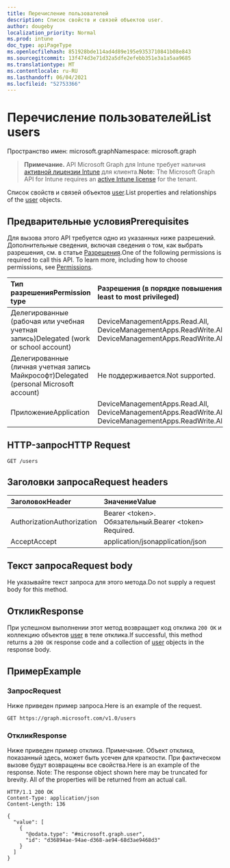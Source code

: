 ```yaml
---
title: Перечисление пользователей
description: Список свойств и связей объектов user.
author: dougeby
localization_priority: Normal
ms.prod: intune
doc_type: apiPageType
ms.openlocfilehash: 851928bde114ad4d89e195e9353710841b08e843
ms.sourcegitcommit: 13f474d3e71d32a5dfe2efebb351e3a1a5aa9685
ms.translationtype: MT
ms.contentlocale: ru-RU
ms.lasthandoff: 06/04/2021
ms.locfileid: "52753366"
---
```

# <a name="list-users"></a><span data-ttu-id="4c82a-103">Перечисление пользователей</span><span class="sxs-lookup"><span data-stu-id="4c82a-103">List users</span></span>

<span data-ttu-id="4c82a-104">Пространство имен: microsoft.graph</span><span class="sxs-lookup"><span data-stu-id="4c82a-104">Namespace: microsoft.graph</span></span>

> <span data-ttu-id="4c82a-105">**Примечание.** API Microsoft Graph для Intune требует наличия [активной лицензии Intune](https://go.microsoft.com/fwlink/?linkid=839381) для клиента.</span><span class="sxs-lookup"><span data-stu-id="4c82a-105">**Note:** The Microsoft Graph API for Intune requires an [active Intune license](https://go.microsoft.com/fwlink/?linkid=839381) for the tenant.</span></span>

<span data-ttu-id="4c82a-106">Список свойств и связей объектов [user](../resources/intune-mam-user.md).</span><span class="sxs-lookup"><span data-stu-id="4c82a-106">List properties and relationships of the [user](../resources/intune-mam-user.md) objects.</span></span>

## <a name="prerequisites"></a><span data-ttu-id="4c82a-107">Предварительные условия</span><span class="sxs-lookup"><span data-stu-id="4c82a-107">Prerequisites</span></span>
<span data-ttu-id="4c82a-p101">Для вызова этого API требуется одно из указанных ниже разрешений. Дополнительные сведения, включая сведения о том, как выбрать разрешения, см. в статье [Разрешения](/graph/permissions-reference).</span><span class="sxs-lookup"><span data-stu-id="4c82a-p101">One of the following permissions is required to call this API. To learn more, including how to choose permissions, see [Permissions](/graph/permissions-reference).</span></span>

|<span data-ttu-id="4c82a-110">Тип разрешения</span><span class="sxs-lookup"><span data-stu-id="4c82a-110">Permission type</span></span>|<span data-ttu-id="4c82a-111">Разрешения (в порядке повышения привилегий)</span><span class="sxs-lookup"><span data-stu-id="4c82a-111">Permissions (from least to most privileged)</span></span>|
|:---|:---|
|<span data-ttu-id="4c82a-112">Делегированные (рабочая или учебная учетная запись)</span><span class="sxs-lookup"><span data-stu-id="4c82a-112">Delegated (work or school account)</span></span>|<span data-ttu-id="4c82a-113">DeviceManagementApps.Read.All, DeviceManagementApps.ReadWrite.All</span><span class="sxs-lookup"><span data-stu-id="4c82a-113">DeviceManagementApps.Read.All, DeviceManagementApps.ReadWrite.All</span></span>|
|<span data-ttu-id="4c82a-114">Делегированные (личная учетная запись Майкрософт)</span><span class="sxs-lookup"><span data-stu-id="4c82a-114">Delegated (personal Microsoft account)</span></span>|<span data-ttu-id="4c82a-115">Не поддерживается.</span><span class="sxs-lookup"><span data-stu-id="4c82a-115">Not supported.</span></span>|
|<span data-ttu-id="4c82a-116">Приложение</span><span class="sxs-lookup"><span data-stu-id="4c82a-116">Application</span></span>|<span data-ttu-id="4c82a-117">DeviceManagementApps.Read.All, DeviceManagementApps.ReadWrite.All</span><span class="sxs-lookup"><span data-stu-id="4c82a-117">DeviceManagementApps.Read.All, DeviceManagementApps.ReadWrite.All</span></span>|

## <a name="http-request"></a><span data-ttu-id="4c82a-118">HTTP-запрос</span><span class="sxs-lookup"><span data-stu-id="4c82a-118">HTTP Request</span></span>
<!-- {
  "blockType": "ignored"
}
-->
``` http
GET /users
```

## <a name="request-headers"></a><span data-ttu-id="4c82a-119">Заголовки запроса</span><span class="sxs-lookup"><span data-stu-id="4c82a-119">Request headers</span></span>
|<span data-ttu-id="4c82a-120">Заголовок</span><span class="sxs-lookup"><span data-stu-id="4c82a-120">Header</span></span>|<span data-ttu-id="4c82a-121">Значение</span><span class="sxs-lookup"><span data-stu-id="4c82a-121">Value</span></span>|
|:---|:---|
|<span data-ttu-id="4c82a-122">Authorization</span><span class="sxs-lookup"><span data-stu-id="4c82a-122">Authorization</span></span>|<span data-ttu-id="4c82a-123">Bearer &lt;token&gt;. Обязательный.</span><span class="sxs-lookup"><span data-stu-id="4c82a-123">Bearer &lt;token&gt; Required.</span></span>|
|<span data-ttu-id="4c82a-124">Accept</span><span class="sxs-lookup"><span data-stu-id="4c82a-124">Accept</span></span>|<span data-ttu-id="4c82a-125">application/json</span><span class="sxs-lookup"><span data-stu-id="4c82a-125">application/json</span></span>|

## <a name="request-body"></a><span data-ttu-id="4c82a-126">Текст запроса</span><span class="sxs-lookup"><span data-stu-id="4c82a-126">Request body</span></span>
<span data-ttu-id="4c82a-127">Не указывайте текст запроса для этого метода.</span><span class="sxs-lookup"><span data-stu-id="4c82a-127">Do not supply a request body for this method.</span></span>

## <a name="response"></a><span data-ttu-id="4c82a-128">Отклик</span><span class="sxs-lookup"><span data-stu-id="4c82a-128">Response</span></span>
<span data-ttu-id="4c82a-129">При успешном выполнении этот метод возвращает код отклика `200 OK` и коллекцию объектов [user](../resources/intune-mam-user.md) в теле отклика.</span><span class="sxs-lookup"><span data-stu-id="4c82a-129">If successful, this method returns a `200 OK` response code and a collection of [user](../resources/intune-mam-user.md) objects in the response body.</span></span>

## <a name="example"></a><span data-ttu-id="4c82a-130">Пример</span><span class="sxs-lookup"><span data-stu-id="4c82a-130">Example</span></span>

### <a name="request"></a><span data-ttu-id="4c82a-131">Запрос</span><span class="sxs-lookup"><span data-stu-id="4c82a-131">Request</span></span>
<span data-ttu-id="4c82a-132">Ниже приведен пример запроса.</span><span class="sxs-lookup"><span data-stu-id="4c82a-132">Here is an example of the request.</span></span>
``` http
GET https://graph.microsoft.com/v1.0/users
```

### <a name="response"></a><span data-ttu-id="4c82a-133">Отклик</span><span class="sxs-lookup"><span data-stu-id="4c82a-133">Response</span></span>
<span data-ttu-id="4c82a-p102">Ниже приведен пример отклика. Примечание. Объект отклика, показанный здесь, может быть усечен для краткости. При фактическом вызове будут возвращены все свойства.</span><span class="sxs-lookup"><span data-stu-id="4c82a-p102">Here is an example of the response. Note: The response object shown here may be truncated for brevity. All of the properties will be returned from an actual call.</span></span>
``` http
HTTP/1.1 200 OK
Content-Type: application/json
Content-Length: 136

{
  "value": [
    {
      "@odata.type": "#microsoft.graph.user",
      "id": "d36894ae-94ae-d368-ae94-68d3ae9468d3"
    }
  ]
}
```





